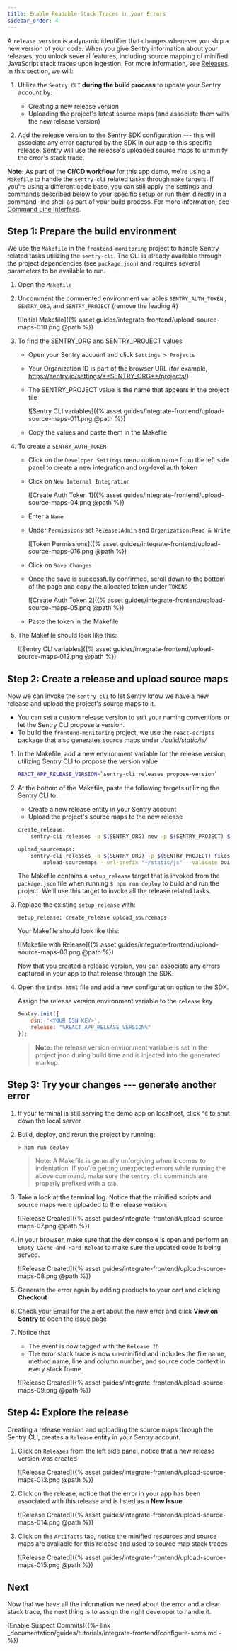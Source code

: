 ```yaml
---
title: Enable Readable Stack Traces in your Errors
sidebar_order: 4
---
```


A `release version` is a dynamic identifier that changes whenever you ship a new version of your code. When you give Sentry information about your releases, you unlock several features, including source mapping of minified JavaScript stack traces upon ingestion. For more information, see [Releases](https://docs.sentry.io/workflow/releases/?platform=browser).
In this section, we will:

1. Utilize the `Sentry CLI` **during the build process** to update your Sentry account by:
    - Creating a new release version
    - Uploading the project's latest source maps (and associate them with the new release version)

2. Add the release version to the Sentry SDK configuration --- this will associate any error captured by the SDK in our app to this specific release. Sentry will use the release's uploaded source maps to unminify the error's stack trace.

**Note:** As part of the **CI/CD workflow** for this app demo, we're using a `Makefile` to handle the `sentry-cli` related tasks through `make` targets. If you're using a different code base, you can still apply the settings and commands described below to your specific setup or run them directly in a command-line shell as part of your build process. For more information, see [Command Line Interface](https://docs.sentry.io/cli/).

## Step 1: Prepare the build environment

We use the `Makefile` in the `frontend-monitoring` project to handle Sentry related tasks utilizing the `sentry-cli`. The CLI is already available through the project dependencies (see `package.json`) and requires several parameters to be available to run.

1. Open the `Makefile`

2. Uncomment the commented environment variables `SENTRY_AUTH_TOKEN` , `SENTRY_ORG`, and `SENTRY_PROJECT` (remove the leading **#**)

    ![Initial Makefile]({% asset guides/integrate-frontend/upload-source-maps-010.png @path %})

3. To find the SENTRY_ORG and SENTRY_PROJECT values
    - Open your Sentry account and click `Settings > Projects`
    - Your Organization ID is part of the browser URL (for example, https://sentry.io/settings/**SENTRY_ORG**/projects/)
    - The SENTRY_PROJECT value is the name that appears in the project tile

        ![Sentry CLI variables]({% asset guides/integrate-frontend/upload-source-maps-011.png @path %})
    - Copy the values and paste them in the Makefile

4. To create a `SENTRY_AUTH_TOKEN`
    - Click on the `Developer Settings` menu option name from the left side panel to create a new integration and org-level auth token
    - Click on `New Internal Integration`

        ![Create Auth Token 1]({% asset guides/integrate-frontend/upload-source-maps-04.png @path %})

    - Enter a `Name`
    - Under `Permissions` set `Release:Admin` and `Organization:Read & Write`

        ![Token Permissions]({% asset guides/integrate-frontend/upload-source-maps-016.png @path %})

    - Click on `Save Changes`
    - Once the save is successfully confirmed, scroll down to the bottom of the page and copy the allocated token under `TOKENS`

         ![Create Auth Token 2]({% asset guides/integrate-frontend/upload-source-maps-05.png @path %})

    - Paste the token in the Makefile

5. The Makefile should look like this:

    ![Sentry CLI variables]({% asset guides/integrate-frontend/upload-source-maps-012.png @path %})

## Step 2: Create a release and upload source maps

Now we can invoke the `sentry-cli` to let Sentry know we have a new release and upload the project's source maps to it.

- You can set a custom release version to suit your naming conventions or let the Sentry CLI propose a version.
- To build the `frontend-monitoring` project, we use the `react-scripts` package that also generates source maps under _./build/static/js/_

1. In the Makefile, add a new environment variable for the release version, utilizing Sentry CLI to propose the version value

    ```bash
    REACT_APP_RELEASE_VERSION=`sentry-cli releases propose-version`
    ```

2. At the bottom of the Makefile, paste the following targets utilizing the Sentry CLI to:
    - Create a new release entity in your Sentry account
    - Upload the project's source maps to the new release

    ```bash
    create_release:
        sentry-cli releases -o $(SENTRY_ORG) new -p $(SENTRY_PROJECT) $(REACT_APP_RELEASE_VERSION)

    upload_sourcemaps:
        sentry-cli releases -o $(SENTRY_ORG) -p $(SENTRY_PROJECT) files $(REACT_APP_RELEASE_VERSION) \
            upload-sourcemaps --url-prefix "~/static/js" --validate build/static/js
    ```

    The Makefile contains a `setup_release` target that is invoked from the `package.json` file when running  `$ npm run deploy` to build and run the project.  We'll use this target to invoke all the release related tasks.

3. Replace the existing `setup_release` with:

    ```Shell
    setup_release: create_release upload_sourcemaps
    ```

    Your Makefile should look like this:

    ![Makefile with Release]({% asset guides/integrate-frontend/upload-source-maps-03.png @path %})

    Now that you created a release version, you can associate any errors captured in your app to that release through the SDK.

4. Open the `index.html` file and add a new configuration option to the SDK. 

    Assign the release version environment variable to the `release` key

    ```JavaScript
    Sentry.init({
        dsn: '<YOUR DSN KEY>',
        release: "%REACT_APP_RELEASE_VERSION%"
    });
    ```

    > **Note:** the release version environment variable is set in the project.json during build time and is injected into the generated markup.

## Step 3: Try your changes --- generate another error

1. If your terminal is still serving the demo app on localhost, click `^C` to shut down the local server

2. Build, deploy, and rerun the project by running:

    ```Node
    > npm run deploy
    ```

    > Note: A Makefile is generally unforgiving when it comes to indentation. If you're getting unexpected errors while running the above command, make sure the `sentry-cli` commands are properly prefixed with a `tab`.

3. Take a look at the terminal log. Notice that the minified scripts and source maps were uploaded to the release version.

    ![Release Created]({% asset guides/integrate-frontend/upload-source-maps-07.png @path %})

4. In your browser, make sure that the dev console is open and perform an `Empty Cache and Hard Reload` to make sure the updated code is being served.

    ![Release Created]({% asset guides/integrate-frontend/upload-source-maps-08.png @path %})

5. Generate the error again by adding products to your cart and clicking **Checkout**

6. Check your Email for the alert about the new error and click **View on Sentry** to open the issue page

7. Notice that
    - The event is now tagged with the `Release ID`
    - The error stack trace is now un-minified and includes the file name, method name, line and column number, and source code context in every stack frame

    ![Release Created]({% asset guides/integrate-frontend/upload-source-maps-09.png @path %})

## Step 4: Explore the release

Creating a release version and uploading the source maps through the Sentry CLI, creates a `Release` entity in your Sentry account.

1. Click on `Releases` from the left side panel, notice that a new release version was created

    ![Release Created]({% asset guides/integrate-frontend/upload-source-maps-013.png @path %})

2. Click on the release, notice that the error in your app has been associated with this release and is listed as a **New Issue**

    ![Release Created]({% asset guides/integrate-frontend/upload-source-maps-014.png @path %})

3. Click on the `Artifacts` tab, notice the minified resources and source maps are available for this release and used to source map stack traces

    ![Release Created]({% asset guides/integrate-frontend/upload-source-maps-015.png @path %})

## Next

Now that we have all the information we need about the error and a clear stack trace, the next thing is to assign the right developer to handle it.

[Enable Suspect Commits]({%- link _documentation/guides/tutorials/integrate-frontend/configure-scms.md -%})
